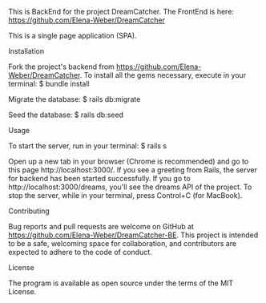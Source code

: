 This is BackEnd for the project DreamCatcher. The FrontEnd is here: https://github.com/Elena-Weber/DreamCatcher

This is a single page application (SPA).

Installation

Fork the project's backend from https://github.com/Elena-Weber/DreamCatcher. To install all the gems necessary, execute in your terminal:
$ bundle install

Migrate the database:
$ rails db:migrate

Seed the database:
$ rails db:seed

Usage

To start the server, run in your terminal:
$ rails s

Open up a new tab in your browser (Chrome is recommended) and go to this page http://localhost:3000/. If you see a greeting from Rails, the server for backend has been started successfully. If you go to http://localhost:3000/dreams, you'll see the dreams API of the project. To stop the server, while in your terminal, press Control+C (for MacBook).

Contributing

Bug reports and pull requests are welcome on GitHub at https://github.com/Elena-Weber/DreamCatcher-BE. This project is intended to be a safe, welcoming space for collaboration, and contributors are expected to adhere to the code of conduct.

License

The program is available as open source under the terms of the MIT License.